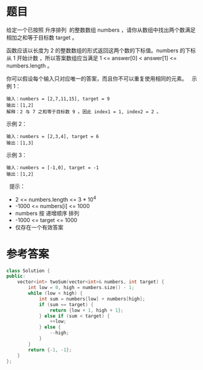 # 题目
给定一个已按照 升序排列  的整数数组 numbers ，请你从数组中找出两个数满足相加之和等于目标数 target 。

函数应该以长度为 2 的整数数组的形式返回这两个数的下标值。numbers 的下标 从 1 开始计数 ，所以答案数组应当满足 1 <= answer[0] < answer[1] <= numbers.length 。

你可以假设每个输入只对应唯一的答案，而且你不可以重复使用相同的元素。
 
示例 1：

    输入：numbers = [2,7,11,15], target = 9
    输出：[1,2]
    解释：2 与 7 之和等于目标数 9 。因此 index1 = 1, index2 = 2 。
示例 2：

    输入：numbers = [2,3,4], target = 6
    输出：[1,3]
示例 3：

    输入：numbers = [-1,0], target = -1
    输出：[1,2]
 
提示：

* 2 <= numbers.length <= 3 * 10<sup>4</sup>
* -1000 <= numbers[i] <= 1000
* numbers 按 递增顺序 排列
* -1000 <= target <= 1000
* 仅存在一个有效答案

# 参考答案
```c++
class Solution {
public:
    vector<int> twoSum(vector<int>& numbers, int target) {
        int low = 0, high = numbers.size() - 1;
        while (low < high) {
            int sum = numbers[low] + numbers[high];
            if (sum == target) {
                return {low + 1, high + 1};
            } else if (sum < target) {
                ++low;
            } else {
                --high;
            }
        }
        return {-1, -1};
    }
};
